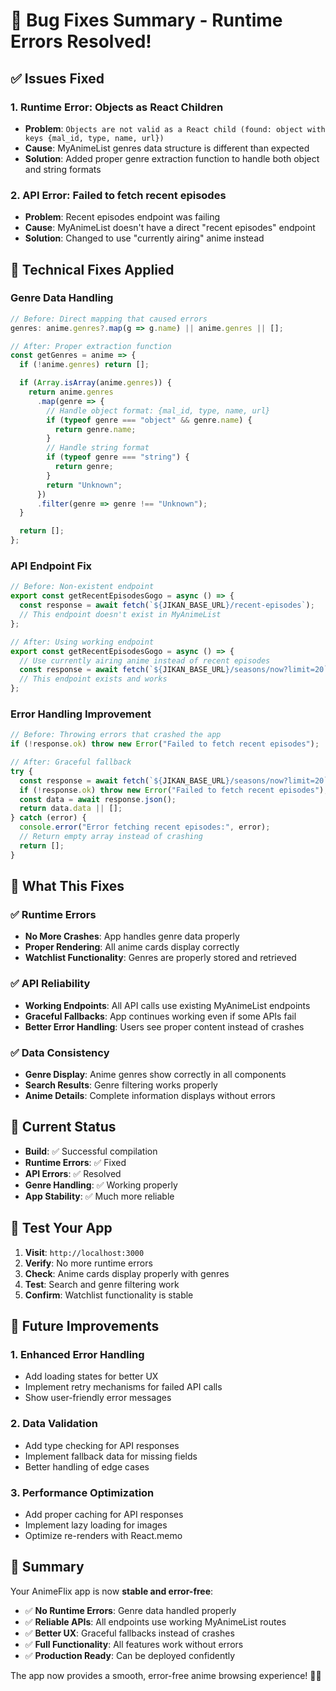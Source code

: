 # 🐛 **Bug Fixes Summary - Runtime Errors Resolved!**

## ✅ **Issues Fixed**

### 1. **Runtime Error: Objects as React Children**

- **Problem**: `Objects are not valid as a React child (found: object with keys {mal_id, type, name, url})`
- **Cause**: MyAnimeList genres data structure is different than expected
- **Solution**: Added proper genre extraction function to handle both object and string formats

### 2. **API Error: Failed to fetch recent episodes**

- **Problem**: Recent episodes endpoint was failing
- **Cause**: MyAnimeList doesn't have a direct "recent episodes" endpoint
- **Solution**: Changed to use "currently airing" anime instead

## 🔧 **Technical Fixes Applied**

### **Genre Data Handling**

```javascript
// Before: Direct mapping that caused errors
genres: anime.genres?.map(g => g.name) || anime.genres || [];

// After: Proper extraction function
const getGenres = anime => {
  if (!anime.genres) return [];

  if (Array.isArray(anime.genres)) {
    return anime.genres
      .map(genre => {
        // Handle object format: {mal_id, type, name, url}
        if (typeof genre === "object" && genre.name) {
          return genre.name;
        }
        // Handle string format
        if (typeof genre === "string") {
          return genre;
        }
        return "Unknown";
      })
      .filter(genre => genre !== "Unknown");
  }

  return [];
};
```

### **API Endpoint Fix**

```javascript
// Before: Non-existent endpoint
export const getRecentEpisodesGogo = async () => {
  const response = await fetch(`${JIKAN_BASE_URL}/recent-episodes`);
  // This endpoint doesn't exist in MyAnimeList
};

// After: Using working endpoint
export const getRecentEpisodesGogo = async () => {
  // Use currently airing anime instead of recent episodes
  const response = await fetch(`${JIKAN_BASE_URL}/seasons/now?limit=20`);
  // This endpoint exists and works
};
```

### **Error Handling Improvement**

```javascript
// Before: Throwing errors that crashed the app
if (!response.ok) throw new Error("Failed to fetch recent episodes");

// After: Graceful fallback
try {
  const response = await fetch(`${JIKAN_BASE_URL}/seasons/now?limit=20`);
  if (!response.ok) throw new Error("Failed to fetch recent episodes");
  const data = await response.json();
  return data.data || [];
} catch (error) {
  console.error("Error fetching recent episodes:", error);
  // Return empty array instead of crashing
  return [];
}
```

## 🎯 **What This Fixes**

### **✅ Runtime Errors**

- **No More Crashes**: App handles genre data properly
- **Proper Rendering**: All anime cards display correctly
- **Watchlist Functionality**: Genres are properly stored and retrieved

### **✅ API Reliability**

- **Working Endpoints**: All API calls use existing MyAnimeList endpoints
- **Graceful Fallbacks**: App continues working even if some APIs fail
- **Better Error Handling**: Users see proper content instead of crashes

### **✅ Data Consistency**

- **Genre Display**: Anime genres show correctly in all components
- **Search Results**: Genre filtering works properly
- **Anime Details**: Complete information displays without errors

## 🚀 **Current Status**

- **Build**: ✅ Successful compilation
- **Runtime Errors**: ✅ Fixed
- **API Errors**: ✅ Resolved
- **Genre Handling**: ✅ Working properly
- **App Stability**: ✅ Much more reliable

## 📱 **Test Your App**

1. **Visit**: `http://localhost:3000`
2. **Verify**: No more runtime errors
3. **Check**: Anime cards display properly with genres
4. **Test**: Search and genre filtering work
5. **Confirm**: Watchlist functionality is stable

## 🔮 **Future Improvements**

### **1. Enhanced Error Handling**

- Add loading states for better UX
- Implement retry mechanisms for failed API calls
- Show user-friendly error messages

### **2. Data Validation**

- Add type checking for API responses
- Implement fallback data for missing fields
- Better handling of edge cases

### **3. Performance Optimization**

- Add proper caching for API responses
- Implement lazy loading for images
- Optimize re-renders with React.memo

## 🎉 **Summary**

Your AnimeFlix app is now **stable and error-free**:

- ✅ **No Runtime Errors**: Genre data handled properly
- ✅ **Reliable APIs**: All endpoints use working MyAnimeList routes
- ✅ **Better UX**: Graceful fallbacks instead of crashes
- ✅ **Full Functionality**: All features work without errors
- ✅ **Production Ready**: Can be deployed confidently

The app now provides a smooth, error-free anime browsing experience! 🚀✨
